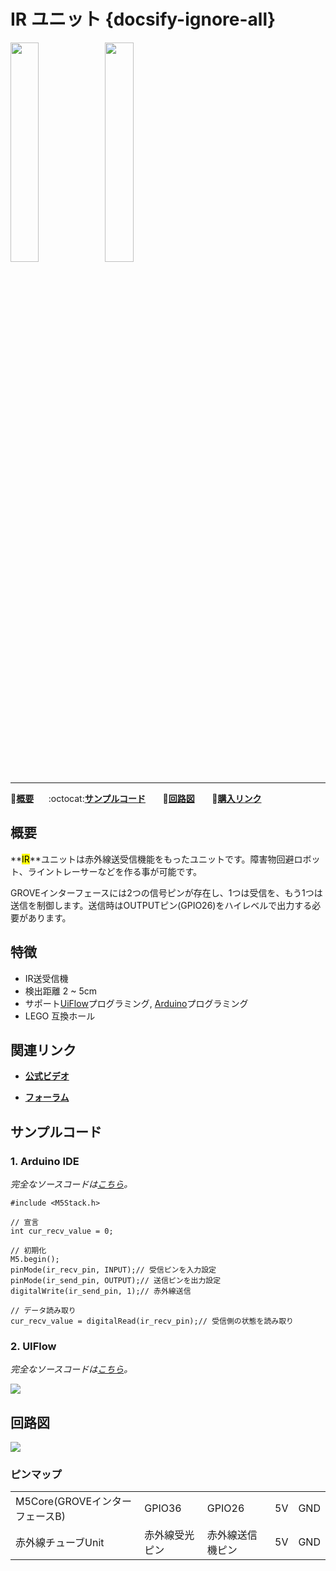 # IR ユニット {docsify-ignore-all}

<img src="assets/img/product_pics/unit/M5GO_Unit_ir.png" width="30%" height="30%"><img src="assets/img/product_pics/unit/unit_ir_grove_b.png" width="30%" height="30%">

***

:memo:**[概要](#概要)**&nbsp;&nbsp;&nbsp;&nbsp;&nbsp;&nbsp;:octocat:**[サンプルコード](#サンプルコード)**&nbsp;&nbsp;&nbsp;&nbsp;&nbsp;&nbsp; :electric_plug:**[回路図](#回路図)** &nbsp;&nbsp;&nbsp;&nbsp;&nbsp;&nbsp;🛒**[購入リンク](https://www.aliexpress.com/item/M5Stack-Official-Mini-Infrared-Unit-IR-Remote-Reflective-Sensor-with-Receiver-and-Transmitter-GPIO-GROVE-Connector/32933215001.html)**

## 概要

**<mark>IR</mark>**ユニットは赤外線送受信機能をもったユニットです。障害物回避ロボット、ライントレーサーなどを作る事が可能です。

GROVEインターフェースには2つの信号ピンが存在し、1つは受信を、もう1つは送信を制御します。送信時はOUTPUTピン(GPIO26)をハイレベルで出力する必要があります。

## 特徴

- IR送受信機
- 検出距離 2 ~ 5cm
- サポート[UiFlow](http://flow.m5stack.com)プログラミング, [Arduino](http://www.arduino.cc)プログラミング
- LEGO 互換ホール

## 関連リンク

- **[公式ビデオ](https://www.youtube.com/channel/UCozgFVglWYQXbvTmGyS739w)**

- **[フォーラム](http://forum.m5stack.com/)**

## サンプルコード

### 1. Arduino IDE

*完全なソースコードは[こちら](https://github.com/m5stack/M5-ProductExampleCodes/tree/master/Unit/IR/Arduino)。*

```arduino
#include <M5Stack.h>

// 宣言
int cur_recv_value = 0;

// 初期化
M5.begin();
pinMode(ir_recv_pin, INPUT);// 受信ピンを入力設定
pinMode(ir_send_pin, OUTPUT);// 送信ピンを出力設定
digitalWrite(ir_send_pin, 1);// 赤外線送信

// データ読み取り
cur_recv_value = digitalRead(ir_recv_pin);// 受信側の状態を読み取り
```

### 2. UIFlow

*完全なソースコードは[こちら](https://github.com/m5stack/M5-ProductExampleCodes/tree/master/Unit/IR/UIFlow)。*

<img src="assets/img/product_pics/unit/unit_example/IR/example_unit_ir_03.png">

## 回路図

<img src="assets/img/product_pics/unit/ir_sch.JPG">

### ピンマップ

<table>
 <tr><td>M5Core(GROVEインターフェースB)</td><td>GPIO36</td><td>GPIO26</td><td>5V</td><td>GND</td></tr>
 <tr><td>赤外線チューブUnit</td><td>赤外線受光ピン</td><td>赤外線送信機ピン</td><td>5V</td><td>GND</td></tr>
</table>
